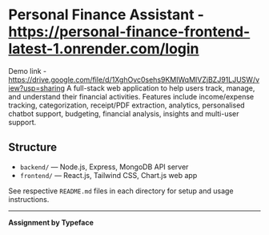 # Personal Finance Assistant - https://personal-finance-frontend-latest-1.onrender.com/login
Demo link - https://drive.google.com/file/d/1XghOvc0sehs9KMIWqMIVZjBZJ91LJUSW/view?usp=sharing
A full-stack web application to help users track, manage, and understand their financial activities. Features include income/expense tracking, categorization, receipt/PDF extraction, analytics, personalised chatbot support, budgeting, financial analysis, insights and multi-user support.

## Structure
- `backend/` — Node.js, Express, MongoDB API server
- `frontend/` — React.js, Tailwind CSS, Chart.js web app

See respective `README.md` files in each directory for setup and usage instructions.

---

**Assignment by Typeface** 
